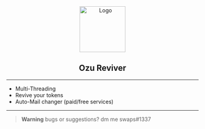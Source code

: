 <div align="center">
    <img src="https://www.freepnglogos.com/uploads/discord-logo-png/concours-discord-cartes-voeux-fortnite-france-6.png" alt="Logo" width="120" height="120">

  
  <h2 align="center">Ozu Reviver</h3>

</div>

---------------------------------------

* Multi-Threading
* Revive your tokens 
* Auto-Mail changer (paid/free services)

---------------------------------------


> **Warning**
> bugs or suggestions? dm me swaps#1337


